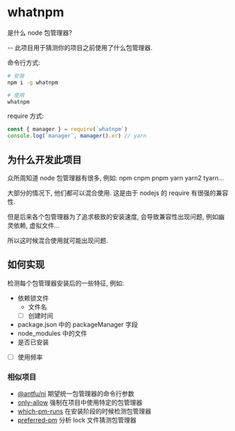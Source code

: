 # whatnpm
是什么 node 包管理器? 

-- 此项目用于猜测你的项目之前使用了什么包管理器.

命令行方式:
``` sh
# 安装
npm i -g whatnpm

# 使用
whatnpm
``` 

require 方式:
``` js
const { manager } = require(`whatnpm`)
console.log(`manager`, manager().er) // yarn
```

## 为什么开发此项目
众所周知道 node 包管理器有很多, 例如: npm cnpm pnpm yarn yarn2 tyarn...

大部分的情况下, 他们都可以混合使用. 这是由于 nodejs 的 require 有很强的兼容性.

但是后来各个包管理器为了追求极致的安装速度, 会导致兼容性出现问题, 例如幽灵依赖, 虚拟文件...

所以这时候混合使用就可能出现问题.


## 如何实现
检测每个包管理器安装后的一些特征, 例如:
- 依赖锁文件
  - 文件名
  - [ ] 创建时间
- package.json 中的 packageManager 字段
- node_modules 中的文件
- 是否已安装
- [ ] 使用频率


### 相似项目
- [@antfu/ni](https://www.npmjs.com/package/@antfu/ni) 期望统一包管理器的命令行参数
- [only-allow](https://github.com/pnpm/only-allow) 强制在项目中使用特定的包管理器
- [which-pm-runs](https://www.npmjs.com/package/which-pm-runs) 在安装阶段的时候检测包管理器
- [preferred-pm](https://github.com/zkochan/packages/tree/main/preferred-pm) 分析 lock 文件猜测包管理器

